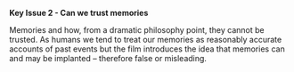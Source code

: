 **Key Issue 2 - Can we trust memories**

Memories and how, from a dramatic philosophy point, they cannot be trusted. As humans we tend to treat our memories as reasonably accurate accounts of past events but the film introduces the idea that memories can and may be implanted – therefore false or misleading.
